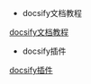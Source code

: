 * docsify文档教程

[docsify文档教程](https://docsify.js.org/#/zh-cn/)

* docsify插件

[docsify插件](https://docsify.js.org/#/awesome?id=plugins)
